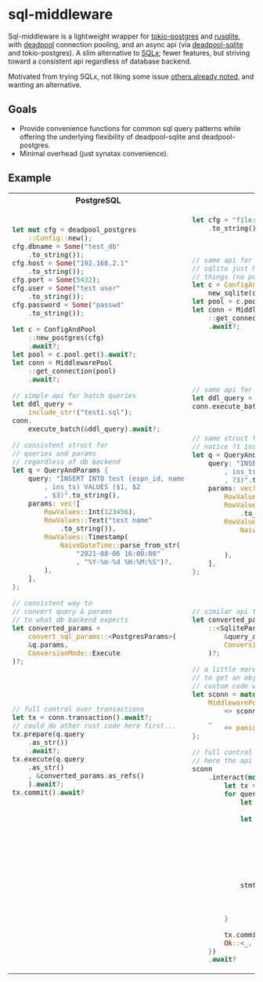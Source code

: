 # sql-middleware

Sql-middleware is a lightweight wrapper for [tokio-postgres](https://crates.io/crates/tokio-postgres) and [rusqlite](https://crates.io/crates/rusqlite), with [deadpool](https://github.com/deadpool-rs/deadpool) connection pooling, and an async api (via [deadpool-sqlite](https://github.com/deadpool-rs/deadpool) and tokio-postgres). A slim alternative to [SQLx](https://crates.io/crates/sqlx); fewer features, but striving toward a consistent api regardless of database backend.

Motivated from trying SQLx, not liking some issue [others already noted](https://www.reddit.com/r/rust/comments/16cfcgt/seeking_advice_considering_abandoning_sqlx_after/?rdt=44192), and wanting an alternative. 

## Goals
* Provide convenience functions for common sql query patterns while offering the underlying flexibility of deadpool-sqlite and deadpool-postgres.
* Minimal overhead (just synatax convenience).

## Example

<table>
<tr>
<th>
PostgreSQL
</th>
<th>
SQLite
</th>
</tr>
<tr>
<td>

```rust
let mut cfg = deadpool_postgres
    ::Config::new();
cfg.dbname = Some("test_db"
    .to_string());
cfg.host = Some("192.168.2.1"
    .to_string());
cfg.port = Some(5432);
cfg.user = Some("test user"
    .to_string());
cfg.password = Some("passwd"
    .to_string());

let c = ConfigAndPool
    ::new_postgres(cfg)
    .await?;
let pool = c.pool.get().await?;
let conn = MiddlewarePool
    ::get_connection(pool)
    .await?;

// simple api for batch queries
let ddl_query = 
    include_str!("test1.sql");
conn.
    execute_batch(&ddl_query).await?;

// consistent struct for 
// queries and params
// regardless of db backend
let q = QueryAndParams {
    query: "INSERT INTO test (espn_id, name
        , ins_ts) VALUES ($1, $2
        , $3)".to_string(),
    params: vec![
        RowValues::Int(123456),
        RowValues::Text("test name"
            .to_string()),
        RowValues::Timestamp(
            NaiveDateTime::parse_from_str(
                "2021-08-06 16:00:00"
                , "%Y-%m-%d %H:%M:%S")?,
        ),
    ],
};

// consistent way to
// convert query & params
// to what db backend expects
let converted_params = 
    convert_sql_params::<PostgresParams>(
    &q.params,
    ConversionMode::Execute
)?;





// full control over transactions
let tx = conn.transaction().await?;
// could do other rust code here first...
tx.prepare(q.query
    .as_str())
    .await?;
tx.execute(q.query
    .as_str()
    , &converted_params.as_refs()
    ).await?;
tx.commit().await?






















```

</td>
<td>

```rust
let cfg = "file::memory:?cache=shared"
    .to_string();



// same api for connection
// sqlite just has fewer required 
// things (no port, etc.)
let c = ConfigAndPool::
    new_sqlite(cfg).await?;
let pool = c.pool.get().await?;
let conn = MiddlewarePool
    ::get_connection(pool)
    .await?;







// same api for non-paramaterized queries
let ddl_query = include_str!("test1.sql");
conn.execute_batch(&ddl_query).await?;



// same struct for query and params
// notice ?1 instead of $1 w postgres
let q = QueryAndParams {
    query: "INSERT INTO test (espn_id, name
        , ins_ts) VALUES (?1, ?2
        , ?3)".to_string(),
    params: vec![
        RowValues::Int(123456),
        RowValues::Text("test name"
            .to_string()),
        RowValues::Timestamp(
            NaiveDateTime::parse_from_str(
                "2021-08-06 16:00:00"
                , "%Y-%m-%d %H:%M:%S")?,
        ),
    ],
};




// similar api for query parameters
let converted_params = convert_sql_params
    ::<SqliteParamsExecute>(
        &query_and_params.params,
        ConversionMode::Execute
    )?;

// a little more gymnastics needed
// to get an object from deadpool for
// custom code within transactions
let sconn = match &conn {
    MiddlewarePoolConnection::Sqlite(sconn) 
        => sconn,
    _
        => panic!("Sqlite only demo."),
};

// full control over your transactions
// here the api is sqlite specific
sconn
    .interact(move |xxx| {
        let tx = xxx.transaction()?;
        for query in <custom obj>.iter() {
            let mut stmt = tx.
                prepare(&query.query)?;
            let converted_params = 
                convert_sql_params
                    ::<SqliteParamsExecute>(
                        &query.params,
                        ConversionMode
                            ::Execute,
                    )?;

            stmt.execute(
                    converted_params
                    .0
                )?;
        }

        tx.commit()?;
        Ok::<_, SqlMiddlewareDbError>(())
    })
    .await?
```

</td>
</tr>
</table>